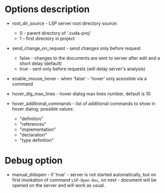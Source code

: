 # Options description

* root_dir_source - LSP server root directory source:
    * 0 - parent directory of '.cuda-proj'
    * 1 - first directory in project

* send_change_on_request - send changes only before request 
    * false - changes to the documents are sent to server after edit and a short delay (default)
    * true - sent only before requests (will delay server's analysis)

* enable_mouse_hover - when 'false' - 'hover' only acessible via a command

* hover_dlg_max_lines - hover dialog max lines number, default is 10

* hover_additional_commands - list of additional commands to show in hover dialog; possible values:
    * "definition"
    * "references"
    * "implementation"
    * "declaration"
    * "type definition"


# Debug option

* manual_didopen - if 'true' - server is not started automatically, but on first invokation of command `LSP-Open-Doc`, on next - document will be opened on the server and will work as usual. 
